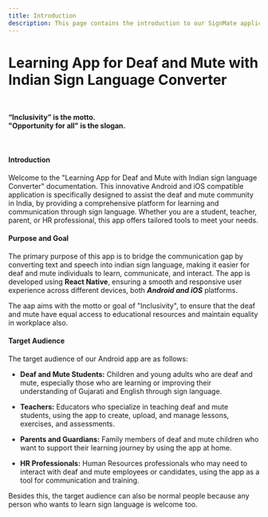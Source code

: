 ```yaml
---
title: Introduction
description: This page contains the introduction to our SignMate application
---
```


# Learning App for Deaf and Mute with Indian Sign Language Converter

<br>

**“Inclusivity” is the motto. <br>
"Opportunity for all" is the slogan.**

<br>

#### Introduction
Welcome to the "Learning App for Deaf and Mute with Indian sign language Converter" documentation. This innovative Android and iOS compatible application is specifically designed to assist the deaf and mute community in India, by providing a comprehensive platform for learning and communication through sign language. Whether you are a student, teacher, parent, or HR professional, this app offers tailored tools to meet your needs.

#### Purpose and Goal
The primary purpose of this app is to bridge the communication gap by converting text and speech into indian sign language, making it easier for deaf and mute individuals to learn, communicate, and interact. The app is developed using **React Native**, ensuring a smooth and responsive user experience across different devices, both ***Android and iOS*** platforms.

The aap aims with the motto or goal of "Inclusivity", to ensure that the deaf and mute have equal access to educational resources and maintain equality in workplace also.

#### Target Audience
The target audience of our Android app are as follows:
- **Deaf and Mute Students:** Children and young adults who are deaf and mute, especially those who are learning or improving their understanding of Gujarati and English through sign language.

- **Teachers:** Educators who specialize in teaching deaf and mute students, using the app to create, upload, and manage lessons, exercises, and assessments.

- **Parents and Guardians:** Family members of deaf and mute children who want to support their learning journey by using the app at home.

- **HR Professionals:** Human Resources professionals who may need to interact with deaf and mute employees or candidates, using the app as a tool for communication and training.

Besides this, the target audience can also be normal people because any person who wants to learn sign language is welcome too.